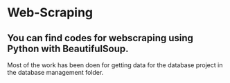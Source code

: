 # Web-Scraping

## You can find codes for webscraping using Python with BeautifulSoup.

Most of the work has been doen for getting data for the database project in the database management folder.
